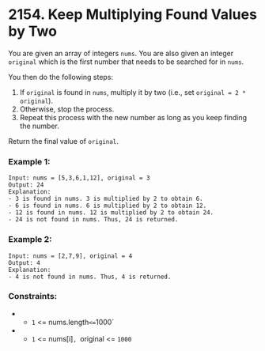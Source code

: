 # 2154. Keep Multiplying Found Values by Two

You are given an array of integers `nums`. You are also given an integer `original` which is the first number that needs to be searched for in `nums`.

You then do the following steps:

1. If `original` is found in `nums`, multiply it by two (i.e., set `original = 2 * original`).
2. Otherwise, stop the process.
3. Repeat this process with the new number as long as you keep finding the number.

Return the final value of `original`.

### Example 1:

```
Input: nums = [5,3,6,1,12], original = 3
Output: 24
Explanation:
- 3 is found in nums. 3 is multiplied by 2 to obtain 6.
- 6 is found in nums. 6 is multiplied by 2 to obtain 12.
- 12 is found in nums. 12 is multiplied by 2 to obtain 24.
- 24 is not found in nums. Thus, 24 is returned.
```

### Example 2:

```
Input: nums = [2,7,9], original = 4
Output: 4
Explanation:
- 4 is not found in nums. Thus, 4 is returned.
```

### Constraints:

- - `1` <= nums.length` <= `1000`
- - `1` <= nums[i]`, `original <= `1000`
